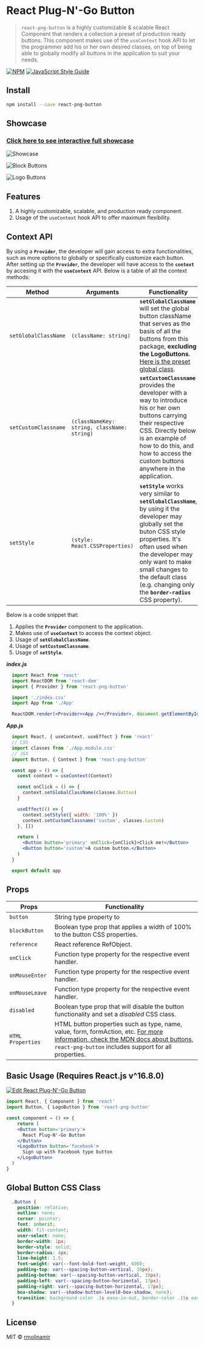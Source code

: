 # React Plug-N'-Go Button

> `react-png-button` is a highly customizable & scalable React Component that renders a collection a preset of production ready buttons. This component makes use of the `useContext` hook API to let the programmer add his or her own desired classes, on top of being able to globally modify all buttons in the application to suit your needs.

[![NPM](https://img.shields.io/npm/v/react-png-button.svg)](https://www.npmjs.com/package/react-png-button) [![JavaScript Style Guide](https://img.shields.io/badge/code_style-standard-brightgreen.svg)](https://standardjs.com)

## Install

```bash
npm install --save react-png-button
```

## Showcase

### [Click here to see interactive full showcase](https://181ykv0zz4.codesandbox.io/)

![Showcase](https://i.imgur.com/mT5pahw.png "Showcase")

![Block Buttons](https://i.imgur.com/EFOT5iZ.png "Block Buttons")

![Logo Buttons](https://i.imgur.com/l9DCeXf.png "Logo Buttons")

## Features

1. A highly customizable, scalable, and production ready component.
2. Usage of the `useContext` hook API to offer maximum flexibility.

## Context API

By using a **`Provider`**, the developer will gain access to extra functionalities, such as more options to globally or specifically customize each button. After setting up the **`Provider`**, the developer will have access to the **`context`** by accesing it with the **`useContext`** API. Below is a table of all the context methods:

Method                |       Arguments    | Functionality
-------------         |      ------------- | -------------
`setGlobalClassName`  |       `(className: string)`    | **`setGlobalClassName`** will set the global button className that serves as the basis of all the buttons from this package, **excluding the LogoButtons**. [Here is the preset global class](#global-button-css-class).
`setCustomClassname`  |       `(classNameKey: string, className: string)`    | **`setCustomClassname`** provides the developer with a way to introduce his or her own buttons carrying their respective CSS. Directly below is an example of how to do this, and how to access the custom buttons anywhere in the application.
`setStyle`            |       `(style: React.CSSProperties)`    | **`setStyle`** works very similar to **`setGlobalClassName`**, by using it the developer may globally set the buton CSS style properties. It's often used when the developer may only want to make small changes to the default class (e.g. changing only the **`border-radius`** CSS property).

Below is a code snippet that:

1. Applies the **`Provider`** component to the application.
2. Makes use of **`useContext`** to access the context object.
3. Usage of **`setGlobalClassName`**.
4. Usage of **`setCustomClassname`**.
5. Usage of **`setStyle`**.

***index.js***

```jsx
  import React from 'react'
  import ReactDOM from 'react-dom'
  import { Provider } from 'react-png-button'

  import './index.css'
  import App from './App'

  ReactDOM.render(<Provider><App /></Provider>, document.getElementById('root'))
```

***App.js***

```jsx
  import React, { useContext, useEffect } from 'react'
  // CSS
  import classes from './App.module.css'
  // JSX
  import Button, { Context } from 'react-png-button'

  const app = () => {
    const context = useContext(Context)

    const onClick = () => {
      context.setGlobalClassName(classes.Button)
    }

    useEffect(() => {
      context.setStyle({ width: '100%' })
      context.setCustomClassname('custom', classes.Custom)
    }, [])

    return (
      <Button button='primary' onClick={onClick}>Click me!</Button>
      <Button button='custom'>A custom button.</Button>
    )
  }

  export default app
```

## Props

Props               |       Functionality
-------------       |       -------------
`button`            |       String type property to 
`blockButton`       |       Boolean type prop that applies a width of 100% to the button CSS properties.
`reference`         |       React reference RefObject.
`onClick`           |       Function type property for the respective event handler.
`onMouseEnter`      |       Function type property for the respective event handler.
`onMouseLeave`      |       Function type property for the respective event handler.
`disabled`          |       Boolean type prop that will disable the button functionality and set a *disabled* CSS class.
`HTML Properties`   |       HTML button properties such as type, name, value, form, formAction, etc. [For more information, check the MDN docs about buttons](https://developer.mozilla.org/en-US/docs/Web/HTML/Element/button), `react-png-button` includes support for all properties.

## Basic Usage (Requires React.js v^16.8.0)

[![Edit React Plug-N'-Go Button](https://codesandbox.io/static/img/play-codesandbox.svg)](https://codesandbox.io/s/181ykv0zz4)

```jsx
import React, { Component } from 'react'
import Button, { LogoButton } from 'react-png-button'

const component = () => {
    return (
    <Button button='primary'>
      React Plug-N'-Go Button
    </Button>
    <LogoButton button='facebook'>
      Sign up with Facebook type button
    </LogoButton>
  )
}
```

## Global Button CSS Class

```css
  .Button {
    position: relative;
    outline: none;
    cursor: pointer;
    font: inherit;
    width: fit-content;
    user-select: none;
    border-width: 1px;
    border-style: solid;
    border-radius: 4px;
    line-height: 1.5;
    font-weight: var(--font-bold-font-weight, 600);
    padding-top: var(--spacing-button-vertical, 10px);
    padding-bottom: var(--spacing-button-vertical, 10px);
    padding-left: var(--spacing-button-horizontal, 17px);
    padding-right: var(--spacing-button-horizontal, 17px);
    box-shadow: var(--shadow-button-level0-box-shadow, none);
    transition: background-color .1s ease-in-out, border-color .15s ease-in-out,box-shadow .15s ease-in-out, opacity 0.15s;
  }
```

## License

MIT © [rmolinamir](https://github.com/rmolinamir)